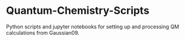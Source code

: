 # Quantum-Chemistry-Scripts

Python scripts and jupyter notebooks for setting up and processing QM calculations from Gaussian09.
